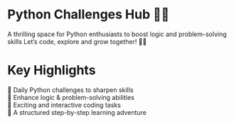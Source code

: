# Python Challenges Hub 🐍🚀  
A thrilling space for Python enthusiasts to boost logic and problem-solving skills Let’s code, explore and grow together! 🚀🔥  

# Key Highlights  
🔹 Daily Python challenges to sharpen skills  
🔹 Enhance logic & problem-solving abilities  
🔹 Exciting and interactive coding tasks  
🔹 A structured step-by-step learning adventure
